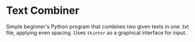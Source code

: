 Text Combiner
====

Simple beginner's Python program that combines two given texts in one .txt file, applying even spacing. Uses `tkinter` as a graphical interface for input.